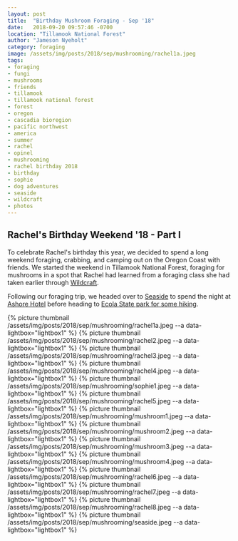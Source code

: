 ```yaml
---
layout: post
title:  "Birthday Mushroom Foraging - Sep '18"
date:   2018-09-20 09:57:46 -0700
location: "Tillamook National Forest"
author: "Jameson Nyeholt"
category: foraging
image: /assets/img/posts/2018/sep/mushrooming/rachel1a.jpeg
tags:
- foraging
- fungi
- mushrooms
- friends
- tillamook
- tillamook national forest
- forest
- oregon
- cascadia bioregion
- pacific northwest
- america
- summer
- rachel
- opinel
- mushrooming
- rachel birthday 2018
- birthday
- sophie
- dog adventures
- seaside
- wildcraft
- photos
---
```


## Rachel's Birthday Weekend '18 - Part I  

<p class="lead">
To celebrate Rachel's birthday this year, we decided to spend a long weekend foraging, crabbing, and camping out on the Oregon Coast with friends. <!--description-->  We started the weekend in Tillamook National Forest, foraging for mushrooms in a spot that Rachel had learned from a foraging class she had taken earlier through <a href="https://wildcraftstudioschool.com">Wildcraft</a>.
</p>

Following our foraging trip, we headed over to [Seaside](https://en.wikipedia.org/wiki/Seaside,_Oregon) to spend the night at [Ashore Hotel](https://adrifthospitality.com/places/#Ashore) before heading to [Ecola State park for some hiking](/weblog/hiking/2018/09/21/rachel-birthday-ecola-hiking.html).

{% picture thumbnail /assets/img/posts/2018/sep/mushrooming/rachel1a.jpeg --a data-lightbox="lightbox1" %}
{% picture thumbnail /assets/img/posts/2018/sep/mushrooming/rachel2.jpeg --a data-lightbox="lightbox1" %}
{% picture thumbnail /assets/img/posts/2018/sep/mushrooming/rachel3.jpeg --a data-lightbox="lightbox1" %}
{% picture thumbnail /assets/img/posts/2018/sep/mushrooming/rachel4.jpeg --a data-lightbox="lightbox1" %}
{% picture thumbnail /assets/img/posts/2018/sep/mushrooming/sophie1.jpeg --a data-lightbox="lightbox1" %}
{% picture thumbnail /assets/img/posts/2018/sep/mushrooming/rachel5.jpeg --a data-lightbox="lightbox1" %}
{% picture thumbnail /assets/img/posts/2018/sep/mushrooming/mushroom1.jpeg --a data-lightbox="lightbox1" %}
{% picture thumbnail /assets/img/posts/2018/sep/mushrooming/mushroom2.jpeg --a data-lightbox="lightbox1" %}
{% picture thumbnail /assets/img/posts/2018/sep/mushrooming/mushroom3.jpeg --a data-lightbox="lightbox1" %}
{% picture thumbnail /assets/img/posts/2018/sep/mushrooming/mushroom4.jpeg --a data-lightbox="lightbox1" %}
{% picture thumbnail /assets/img/posts/2018/sep/mushrooming/rachel6.jpeg --a data-lightbox="lightbox1" %}
{% picture thumbnail /assets/img/posts/2018/sep/mushrooming/rachel7.jpeg --a data-lightbox="lightbox1" %}
{% picture thumbnail /assets/img/posts/2018/sep/mushrooming/rachel8.jpeg --a data-lightbox="lightbox1" %}
{% picture thumbnail /assets/img/posts/2018/sep/mushrooming/seaside.jpeg --a data-lightbox="lightbox1" %}
